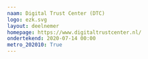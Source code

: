 ```yaml
---
naam: Digital Trust Center (DTC)
logo: ezk.svg
layout: deelnemer
homepage: https://www.digitaltrustcenter.nl/
ondertekend: 2020-07-14 00:00
metro_202010: True
---
```

